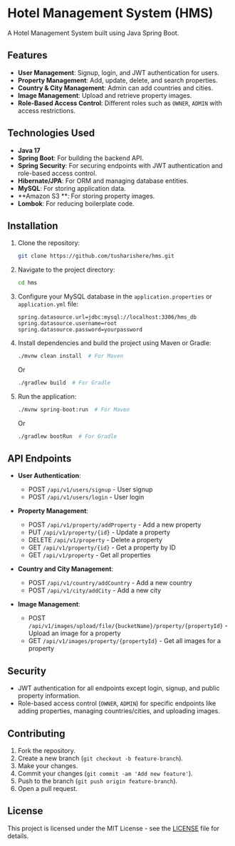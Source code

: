 # Hotel Management System (HMS)

A Hotel Management System built using Java Spring Boot. 

## Features

- **User Management**: Signup, login, and JWT authentication for users.
- **Property Management**: Add, update, delete, and search properties.
- **Country & City Management**: Admin can add countries and cities.
- **Image Management**: Upload and retrieve property images.
- **Role-Based Access Control**: Different roles such as `OWNER`, `ADMIN` with access restrictions.

## Technologies Used

- **Java 17**
- **Spring Boot**: For building the backend API.
- **Spring Security**: For securing endpoints with JWT authentication and role-based access control.
- **Hibernate/JPA**: For ORM and managing database entities.
- **MySQL**: For storing application data.
- **Amazon S3 **: For storing property images.
- **Lombok**: For reducing boilerplate code.

## Installation

1. Clone the repository:
    ```bash
    git clone https://github.com/tusharishere/hms.git
    ```

2. Navigate to the project directory:
    ```bash
    cd hms
    ```

3. Configure your MySQL database in the `application.properties` or `application.yml` file:
    ```properties
    spring.datasource.url=jdbc:mysql://localhost:3306/hms_db
    spring.datasource.username=root
    spring.datasource.password=yourpassword
    ```

4. Install dependencies and build the project using Maven or Gradle:
    ```bash
    ./mvnw clean install  # For Maven
    ```
    Or
    ```bash
    ./gradlew build  # For Gradle
    ```

5. Run the application:
    ```bash
    ./mvnw spring-boot:run  # For Maven
    ```
    Or
    ```bash
    ./gradlew bootRun  # For Gradle
    ```

## API Endpoints

- **User Authentication**:
  - POST `/api/v1/users/signup` - User signup
  - POST `/api/v1/users/login` - User login
  
- **Property Management**:
  - POST `/api/v1/property/addProperty` - Add a new property
  - PUT `/api/v1/property/{id}` - Update a property
  - DELETE `/api/v1/property` - Delete a property
  - GET `/api/v1/property/{id}` - Get a property by ID
  - GET `/api/v1/property` - Get all properties

- **Country and City Management**:
  - POST `/api/v1/country/addCountry` - Add a new country
  - POST `/api/v1/city/addCity` - Add a new city

- **Image Management**:
  - POST `/api/v1/images/upload/file/{bucketName}/property/{propertyId}` - Upload an image for a property
  - GET `/api/v1/images/property/{propertyId}` - Get all images for a property

## Security

- JWT authentication for all endpoints except login, signup, and public property information.
- Role-based access control (`OWNER`, `ADMIN`) for specific endpoints like adding properties, managing countries/cities, and uploading images.

## Contributing

1. Fork the repository.
2. Create a new branch (`git checkout -b feature-branch`).
3. Make your changes.
4. Commit your changes (`git commit -am 'Add new feature'`).
5. Push to the branch (`git push origin feature-branch`).
6. Open a pull request.

## License

This project is licensed under the MIT License - see the [LICENSE](LICENSE) file for details.
